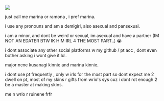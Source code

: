 ![](https://media.tenor.com/XeTp5T-YXisAAAAi/ramona-flowers-scott-pilgrim.gif)

just call me marina or ramona , i pref marina.

i use any pronouns and am a demigirl, also asexual and pansexual.

i am a minor, and dont be weird or sexual, im asexual and have a partner (IM NOT AN EDATER BTW IK HIM IRL 4 THE MOST PART..) 😭

i dont associate any other social platforms w my github / pt acc , dont even bother asking i wont give it lol.

major nene kusanagi kinnie and marina kinnie.

i dont use pt frequently , only w irls for the most part so dont expect me 2 dwell on pt, most of my skins r gifts from wrio's sys cuz i dont rot enough 2 be a master at making skins.

me n wrio r ruinene frfr
